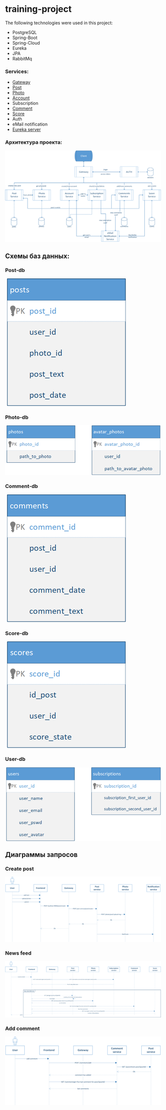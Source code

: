 # training-project

The following technologies were used in this project:
* PostgreSQL
* Spring-Boot
* Spring-Cloud
* Eureka
* JPA
* RabbitMq

### Services:
* [Gateway](https://github.com/Chernyllexs/inst-gateway-service)
* [Post](https://github.com/Chernyllexs/insta-post-service)
* [Photo](https://github.com/Chernyllexs/inst-photo-service)
* [Account](https://github.com/Chernyllexs/inst-account-service)
* Subscription
* [Comment](https://github.com/Chernyllexs/inst-comment-service)
* [Score](https://github.com/Chernyllexs/inst-score-service)
* Auth
* eMail notification
* [Eureka server](https://github.com/Chernyllexs/eureka-server) 


### Архитектура проекта:
![Alt-текст](https://github.com/Chernyllexs/training-project/blob/master/doc/images/services.png )

## Схемы баз данных:

### Post-db
![Alt-текст](https://github.com/Chernyllexs/training-project/blob/master/doc/images/posts_bd.png )

### Photo-db
![Alt-текст](https://github.com/Chernyllexs/training-project/blob/master/doc/images/photos_bd.png )

### Comment-db
![Alt-текст](https://github.com/Chernyllexs/training-project/blob/master/doc/images/comments_bd.png)

### Score-db
![Alt-текст](https://github.com/Chernyllexs/training-project/blob/master/doc/images/scores_bd.png)

### User-db
![Alt-текст](https://github.com/Chernyllexs/training-project/blob/master/doc/images/users_bd.png)

## Диаграммы запросов

### Create post
![Alt-текст](https://github.com/Chernyllexs/training-project/blob/master/doc/images/create%20post.png)

### News feed
![Alt-текст](https://github.com/Chernyllexs/training-project/blob/master/doc/images/news%20feed.png)

### Add comment
![Alt-текст](https://github.com/Chernyllexs/training-project/blob/master/doc/images/add%20comment.png)


